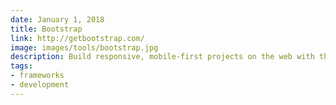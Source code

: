 ```yaml
---
date: January 1, 2018
title: Bootstrap
link: http://getbootstrap.com/
image: images/tools/bootstrap.jpg
description: Build responsive, mobile-first projects on the web with the world's most popular front-end component library. Bootstrap is an open source toolkit for developing with HTML, CSS, and JS.
tags:
- frameworks
- development
---
```


<!-- TOOLS TAGS
================================
- design
- development
- documentation
- frameworks
- sketch
  type: Plugin
  type: Sketch File
================================ -->